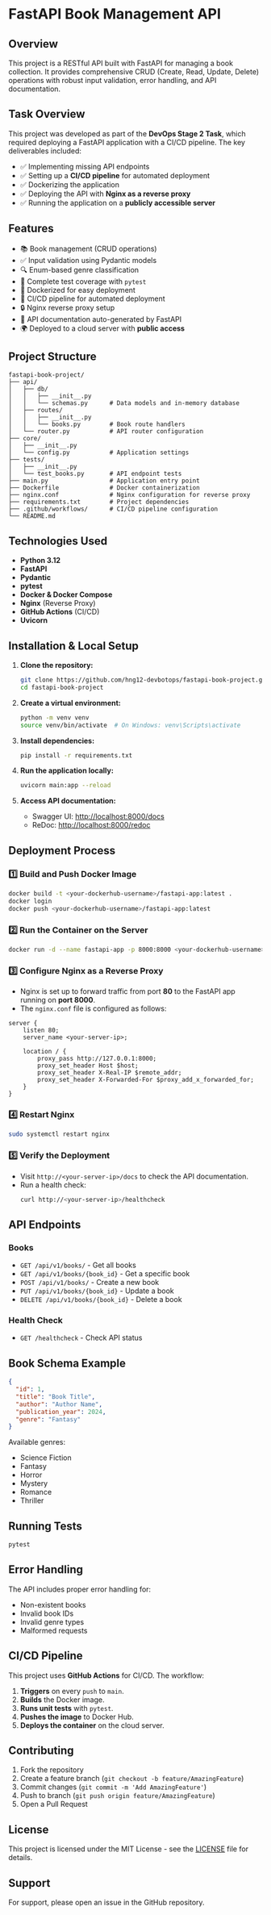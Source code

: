 # FastAPI Book Management API

## Overview

This project is a RESTful API built with FastAPI for managing a book collection. It provides comprehensive CRUD (Create, Read, Update, Delete) operations with robust input validation, error handling, and API documentation.

## Task Overview

This project was developed as part of the **DevOps Stage 2 Task**, which required deploying a FastAPI application with a CI/CD pipeline. The key deliverables included:

- ✅ Implementing missing API endpoints
- ✅ Setting up a **CI/CD pipeline** for automated deployment
- ✅ Dockerizing the application
- ✅ Deploying the API with **Nginx as a reverse proxy**
- ✅ Running the application on a **publicly accessible server**

## Features

- 📚 Book management (CRUD operations)
- ✅ Input validation using Pydantic models
- 🔍 Enum-based genre classification
- 🧪 Complete test coverage with `pytest`
- 🚀 Dockerized for easy deployment
- 🔄 CI/CD pipeline for automated deployment
- 🔒 Nginx reverse proxy setup
- 📝 API documentation auto-generated by FastAPI
- 🌍 Deployed to a cloud server with **public access**

## Project Structure

```
fastapi-book-project/
├── api/
│   ├── db/
│   │   ├── __init__.py
│   │   └── schemas.py      # Data models and in-memory database
│   ├── routes/
│   │   ├── __init__.py
│   │   └── books.py        # Book route handlers
│   └── router.py           # API router configuration
├── core/
│   ├── __init__.py
│   └── config.py           # Application settings
├── tests/
│   ├── __init__.py
│   └── test_books.py       # API endpoint tests
├── main.py                 # Application entry point
├── Dockerfile              # Docker containerization
├── nginx.conf              # Nginx configuration for reverse proxy
├── requirements.txt        # Project dependencies
├── .github/workflows/      # CI/CD pipeline configuration
└── README.md
```

## Technologies Used

- **Python 3.12**
- **FastAPI**
- **Pydantic**
- **pytest**
- **Docker & Docker Compose**
- **Nginx** (Reverse Proxy)
- **GitHub Actions** (CI/CD)
- **Uvicorn**

## Installation & Local Setup

1. **Clone the repository:**

   ```bash
   git clone https://github.com/hng12-devbotops/fastapi-book-project.git
   cd fastapi-book-project
   ```

2. **Create a virtual environment:**

   ```bash
   python -m venv venv
   source venv/bin/activate  # On Windows: venv\Scripts\activate
   ```

3. **Install dependencies:**

   ```bash
   pip install -r requirements.txt
   ```

4. **Run the application locally:**

   ```bash
   uvicorn main:app --reload
   ```

5. **Access API documentation:**
   - Swagger UI: [http://localhost:8000/docs](http://localhost:8000/docs)
   - ReDoc: [http://localhost:8000/redoc](http://localhost:8000/redoc)

## Deployment Process

### **1️⃣ Build and Push Docker Image**
```bash
docker build -t <your-dockerhub-username>/fastapi-app:latest .
docker login
docker push <your-dockerhub-username>/fastapi-app:latest
```

### **2️⃣ Run the Container on the Server**
```bash
docker run -d --name fastapi-app -p 8000:8000 <your-dockerhub-username>/fastapi-app:latest
```

### **3️⃣ Configure Nginx as a Reverse Proxy**
- Nginx is set up to forward traffic from port **80** to the FastAPI app running on **port 8000**.
- The `nginx.conf` file is configured as follows:

```nginx
server {
    listen 80;
    server_name <your-server-ip>;

    location / {
        proxy_pass http://127.0.0.1:8000;
        proxy_set_header Host $host;
        proxy_set_header X-Real-IP $remote_addr;
        proxy_set_header X-Forwarded-For $proxy_add_x_forwarded_for;
    }
}
```

### **4️⃣ Restart Nginx**
```bash
sudo systemctl restart nginx
```

### **5️⃣ Verify the Deployment**

- Visit `http://<your-server-ip>/docs` to check the API documentation.
- Run a health check:
  ```bash
  curl http://<your-server-ip>/healthcheck
  ```

## API Endpoints

### **Books**

- `GET /api/v1/books/` - Get all books
- `GET /api/v1/books/{book_id}` - Get a specific book
- `POST /api/v1/books/` - Create a new book
- `PUT /api/v1/books/{book_id}` - Update a book
- `DELETE /api/v1/books/{book_id}` - Delete a book

### **Health Check**

- `GET /healthcheck` - Check API status

## Book Schema Example

```json
{
  "id": 1,
  "title": "Book Title",
  "author": "Author Name",
  "publication_year": 2024,
  "genre": "Fantasy"
}
```

Available genres:
- Science Fiction
- Fantasy
- Horror
- Mystery
- Romance
- Thriller

## Running Tests

```bash
pytest
```

## Error Handling

The API includes proper error handling for:

- Non-existent books
- Invalid book IDs
- Invalid genre types
- Malformed requests

## CI/CD Pipeline

This project uses **GitHub Actions** for CI/CD. The workflow:

1. **Triggers** on every `push` to `main`.
2. **Builds** the Docker image.
3. **Runs unit tests** with `pytest`.
4. **Pushes the image** to Docker Hub.
5. **Deploys the container** on the cloud server.

## Contributing

1. Fork the repository
2. Create a feature branch (`git checkout -b feature/AmazingFeature`)
3. Commit changes (`git commit -m 'Add AmazingFeature'`)
4. Push to branch (`git push origin feature/AmazingFeature`)
5. Open a Pull Request

## License

This project is licensed under the MIT License - see the [LICENSE](LICENSE) file for details.

## Support

For support, please open an issue in the GitHub repository.

